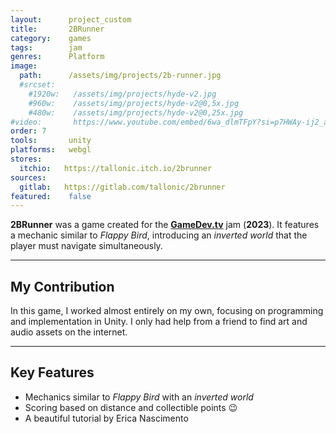 ```yaml
---
layout:      project_custom
title:       2BRunner
category:    games
tags:        jam
genres:      Platform
image:
  path:      /assets/img/projects/2b-runner.jpg
  #srcset:
    #1920w:   /assets/img/projects/hyde-v2.jpg
    #960w:    /assets/img/projects/hyde-v2@0,5x.jpg
    #480w:    /assets/img/projects/hyde-v2@0,25x.jpg
#video:       https://www.youtube.com/embed/6wa_dlmTFpY?si=p7HWAy-ij2_aQ1hI
order: 7
tools:       unity
platforms:   webgl
stores:
  itchio:   https://tallonic.itch.io/2brunner
sources:
  gitlab:   https://gitlab.com/tallonic/2brunner
featured:    false
---
```

<!-- This is commented out. -->

**2BRunner** was a game created for the [**GameDev.tv**][gamedevtv] jam (**2023**).
It features a mechanic similar to *Flappy Bird*, introducing an *inverted world* that the player must navigate simultaneously.

***

## My Contribution
In this game, I worked almost entirely on my own, focusing on programming and implementation in Unity.
I only had help from a friend to find art and audio assets on the internet.

***

## Key Features
- Mechanics similar to *Flappy Bird* with an *inverted world*
- Scoring based on distance and collectible points :wink:
- A beautiful tutorial by Erica Nascimento

[gamedevtv]: https://itch.io/jam/gamedevtv-jam-2023/rate/2093661